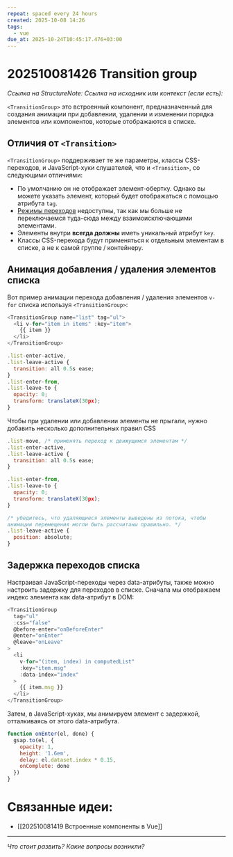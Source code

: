 ```yaml
---
repeat: spaced every 24 hours
created: 2025-10-08 14:26
tags:
  - vue
due_at: 2025-10-24T10:45:17.476+03:00
---
```

# 202510081426 Transition group

*Ссылка на StructureNote:*
*Ссылка на исходник или контекст (если есть):*

`<TransitionGroup>` это встроенный компонент, предназначенный для создания анимации при добавлении, удалении и изменении порядка элементов или компонентов, которые отображаются в списке.

## Отличия от `<Transition>`[​](https://ru.vuejs.org/guide/built-ins/transition-group.html#differences-from-transition)

`<TransitionGroup>` поддерживает те же параметры, классы CSS-переходов, и JavaScript-хуки слушателей, что и `<Transition>`, со следующими отличиями:

- По умолчанию он не отображает элемент-обертку. Однако вы можете указать элемент, который будет отображаться с помощью атрибута `tag`.
- [Режимы переходов](https://ru.vuejs.org/guide/built-ins/transition.html#transition-modes) недоступны, так как мы больше не переключаемся туда-сюда между взаимоисключающими элементами.
- Элементы внутри **всегда должны** иметь уникальный атрибут `key`.
- Классы CSS-перехода будут применяться к отдельным элементам в списке, а не к самой группе / контейнеру.

## Анимация добавления / удаления элементов списка

Вот пример анимации перехода добавления / удаления элементов `v-for` списка используя `<TransitionGroup>`:

```js
<TransitionGroup name="list" tag="ul">
  <li v-for="item in items" :key="item">
    {{ item }}
  </li>
</TransitionGroup>
```

```js
.list-enter-active,
.list-leave-active {
  transition: all 0.5s ease;
}
.list-enter-from,
.list-leave-to {
  opacity: 0;
  transform: translateX(30px);
}
```

Чтобы при удалении или добавлении элементы не прыгали, нужно добавить несколько дополнительных правил CSS

```js
.list-move, /* применять переход к движущимся элементам */
.list-enter-active,
.list-leave-active {
  transition: all 0.5s ease;
}

.list-enter-from,
.list-leave-to {
  opacity: 0;
  transform: translateX(30px);
}

/* убедитесь, что удаляющиеся элементы выведены из потока, чтобы 
анимации перемещения могли быть рассчитаны правильно. */
.list-leave-active {
  position: absolute;
}
```

## Задержка переходов списка[​](https://ru.vuejs.org/guide/built-ins/transition-group.html#staggering-list-transitions)

Настраивая JavaScript-переходы через data-атрибуты, также можно настроить задержку для переходов в списке. Сначала мы отображаем индекс элемента как data-атрибут в DOM:

```js
<TransitionGroup
  tag="ul"
  :css="false"
  @before-enter="onBeforeEnter"
  @enter="onEnter"
  @leave="onLeave"
>
  <li
    v-for="(item, index) in computedList"
    :key="item.msg"
    :data-index="index"
  >
    {{ item.msg }}
  </li>
</TransitionGroup>
```

Затем, в JavaScript-хуках, мы анимируем элемент с задержкой, отталкиваясь от этого data-атрибута.

```js
function onEnter(el, done) {
  gsap.to(el, {
    opacity: 1,
    height: '1.6em',
    delay: el.dataset.index * 0.15,
    onComplete: done
  })
}
```

# Связанные идеи:

* [[202510081419 Встроенные компоненты в  Vue]]

---

*Что стоит развить? Какие вопросы возникли?*

